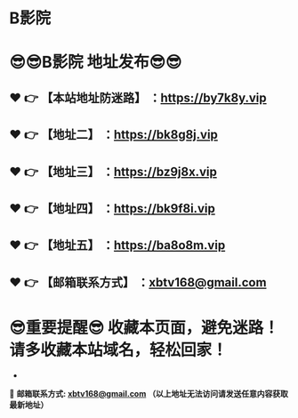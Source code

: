 # B影院
:sunglasses::sunglasses:B影院 地址发布:sunglasses::sunglasses:
==
:heart: :point_right: 【本站地址防迷路】 ：https://by7k8y.vip
------
:heart: :point_right: 【地址二】 ：https://bk8g8j.vip
------
:heart: :point_right: 【地址三】 ：https://bz9j8x.vip
------
:heart: :point_right: 【地址四】 ：https://bk9f8i.vip
------
:heart: :point_right: 【地址五】 ：https://ba8o8m.vip
------
:heart: :point_right: 【邮箱联系方式】 ：xbtv168@gmail.com
------
:sunglasses:重要提醒:sunglasses: 收藏本页面，避免迷路！请多收藏本站域名，轻松回家！
==

-

:e-mail: __邮箱联系方式: xbtv168@gmail.com （以上地址无法访问请发送任意内容获取最新地址）__
